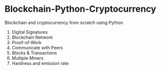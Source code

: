 # Blockchain-Python-Cryptocurrency
Blockchain and cryptocurrency from scratch using Python

1. Digital Signatures
2. Blockchain Network
3. Proof-of-Work
4. Communicate with Peers
5. Blocks & Transactions
6. Multiple Miners
7. Hardness and emission rate
